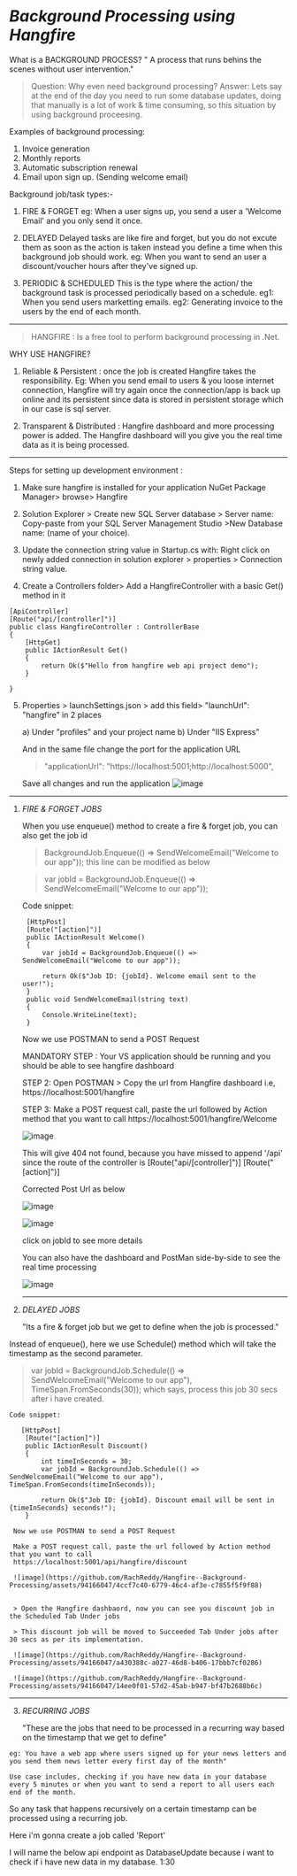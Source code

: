 # *Background Processing using Hangfire*

What is a BACKGROUND PROCESS?
" A process that runs behins the scenes without user intervention."

>Question: Why even need background processing?
>Answer: Lets say at the end of the day you need to run some database updates, doing that manually is a lot of work & time consuming, so this situation by using background proceesing.

Examples of background processing:
1) Invoice generation
2) Monthly reports
3) Automatic subscription renewal
4) Email upon sign up. (Sending welcome email)

Background job/task types:-
1) FIRE & FORGET
 eg: When a user signs up, you send a user a 'Welcome Email' and you only send it once.
 
2) DELAYED
  Delayed tasks are like fire and forget, but you do not excute them as soon as the action is taken instead you define a time when this background job should work.
  eg: When you want to send an user a discount/voucher hours after they've signed up.
  
3) PERIODIC & SCHEDULED
  This is the type where the action/ the background task is processed periodically based on a schedule.
  eg1: When you send users marketting emails.
  eg2: Generating invoice to the users by the end of each month.

------------------------------------------------------------------------------------------------------------------------------------------------------------------------------------------------
>HANGFIRE : Is a free tool to perform background processing in .Net.

WHY USE HANGFIRE?
1) Reliable & Persistent : once the job is created Hangfire takes the responsibility.
  Eg: When you send email to users & you loose internet connection, Hangfire will try again once the connection/app is back up online and its persistent since data is stored in persistent storage which in our case is sql server.

2) Transparent & Distributed : Hangfire dashboard and more processing power is added.
 The Hangfire dashboard will you give you the real time data as it is being processed.

  
  
  -------------------
 Steps for setting up development environment :
 
1) Make sure hangfire is installed for your application
 NuGet Package Manager> browse> Hangfire

 
2) Solution Explorer > Create new SQL Server database > Server name: Copy-paste from your SQL Server Management Studio >New Database name: (name of your choice).

3) Update the connection string value in Startup.cs with: Right click on newly added connection in solution explorer > properties > Connection string value.

4) Create a Controllers folder> Add a HangfireController with a basic Get() method in it 
 >
  
    [ApiController]
    [Route("api/[controller]")]
    public class HangfireController : ControllerBase
    {
        [HttpGet]
        public IActionResult Get()
        {
            return Ok($"Hello from hangfire web api project demo");
        }
       
    }

 5) Properties > launchSettings.json > add this field>  "launchUrl": "hangfire" in 2 places
    
     a) Under "profiles" and your project name
     b) Under "IIS Express"

    And in the same file change the port for the application URL
     >"applicationUrl": "https://localhost:5001;http://localhost:5000",
     
     Save all changes and run the application
    ![image](https://github.com/RachReddy/Hangfire--Background-Processing/assets/94166047/a8cbc01b-d6b4-4d22-9586-c6bf7dd4bdd8)

----------------------------------------------------------------------------------------------------------------------------------------------------------------------------------------------------------

1. *FIRE & FORGET JOBS*

   When you use enqueue() method to create a fire & forget job, you can also get the job id

   > BackgroundJob.Enqueue(() => SendWelcomeEmail("Welcome to our app"));
   this line can be modified as below
   
   > var jobId = BackgroundJob.Enqueue(() => SendWelcomeEmail("Welcome to our app"));

   Code snippet:
   >
    
        [HttpPost]
        [Route("[action]")]
        public IActionResult Welcome()
        {
            var jobId = BackgroundJob.Enqueue(() => SendWelcomeEmail("Welcome to our app"));

            return Ok($"Job ID: {jobId}. Welcome email sent to the user!");
        }
        public void SendWelcomeEmail(string text)
        {
            Console.WriteLine(text);
        }


   Now we use POSTMAN to send a POST Request

   MANDATORY STEP : Your VS application should be running and you should be able to see hangfire dashboard
   
   STEP 2: Open POSTMAN > Copy the url from Hangfire dashboard i.e, https://localhost:5001/hangfire
   
   STEP 3: Make a POST request call, paste the url followed by Action method that you want to call
   https://localhost:5001/hangfire/Welcome

   ![image](https://github.com/RachReddy/Hangfire--Background-Processing/assets/94166047/46f7ff08-be74-4cf6-a1dd-7a06e5f1424c)

   This will give 404 not found, because you have missed to append '/api' since the route of the controller is   [Route("api/[controller]")]  [Route("[action]")]

   Corrected Post Url as below

   ![image](https://github.com/RachReddy/Hangfire--Background-Processing/assets/94166047/c10a020e-52cd-42db-a781-46e01f0489b2)

   ![image](https://github.com/RachReddy/Hangfire--Background-Processing/assets/94166047/507cb0d1-ba80-4967-9ef1-873a44df08e7)

   click on jobId to see more details

   You can also have the dashboard and PostMan side-by-side to see the real time processing

   ![image](https://github.com/RachReddy/Hangfire--Background-Processing/assets/94166047/0a01cac0-057f-464e-80aa-a2450207d92b)


   ----------------------------------------------------------------------------------------------------------------------------------------------------------------------------------------------------------

2.  *DELAYED JOBS*

      "Its a fire & forget job but we get to define when the job is processed."

   Instead of enqueue(), here we use Schedule() method which will take the timestamp as the second parameter.

   >var jobId = BackgroundJob.Schedule(() => SendWelcomeEmail("Welcome to our app"), TimeSpan.FromSeconds(30));
   >which says, process this job 30 secs after i have created.

    Code snippet:
   >
    
       [HttpPost]
        [Route("[action]")]
        public IActionResult Discount()
        {
            int timeInSeconds = 30;
            var jobId = BackgroundJob.Schedule(() => SendWelcomeEmail("Welcome to our app"), TimeSpan.FromSeconds(timeInSeconds));

            return Ok($"Job ID: {jobId}. Discount email will be sent in {timeInSeconds} seconds!");
        }

     Now we use POSTMAN to send a POST Request

     Make a POST request call, paste the url followed by Action method that you want to call
     https://localhost:5001/api/hangfire/discount

     ![image](https://github.com/RachReddy/Hangfire--Background-Processing/assets/94166047/4ccf7c40-6779-46c4-af3e-c7855f5f9f88)


     > Open the Hangfire dashbaord, now you can see you discount job in the Scheduled Tab Under jobs
     
     > This discount job will be moved to Succeeded Tab Under jobs after 30 secs as per its implementation.
     
     ![image](https://github.com/RachReddy/Hangfire--Background-Processing/assets/94166047/a430388c-a027-46d8-b406-17bbb7cf0286)

     ![image](https://github.com/RachReddy/Hangfire--Background-Processing/assets/94166047/14ee0f01-57d2-45ab-b947-bf47b2688b6c)



     
   


   ----------------------------------------------------------------------------------------------------------------------------------------------------------------------------------------------------------

 3.  *RECURRING JOBS*

     "These are the jobs that need to be processed in a recurring way based on the timestamp that we get to define"

    eg: You have a web app where users signed up for your news letters and you send them news letter every first day of the month"

    Use case includes, checking if you have new data in your database every 5 minutes or when you want to send a report to all users each end of the month.

   So any task that happens recursively on a certain timestamp can be processed using a recurring job.

   Here i'm gonna create a job called 'Report'

   I will name the below api endpoint as DatabaseUpdate because i want to check if i have new data in my database.
   1:30


   
   
